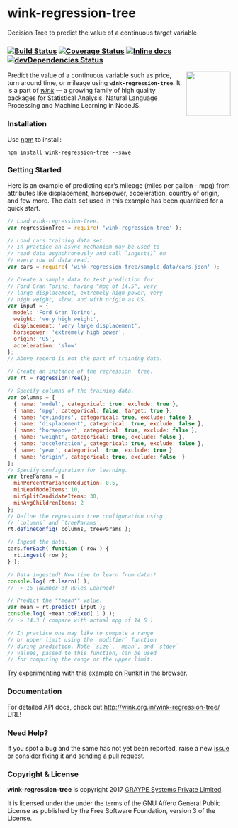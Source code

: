 # wink-regression-tree

Decision Tree to predict the value of a continuous target variable

### [![Build Status](https://api.travis-ci.org/winkjs/wink-regression-tree.svg?branch=master)](https://travis-ci.org/winkjs/wink-regression-tree) [![Coverage Status](https://coveralls.io/repos/github/winkjs/wink-regression-tree/badge.svg?branch=master)](https://coveralls.io/github/winkjs/wink-regression-tree?branch=master) [![Inline docs](http://inch-ci.org/github/winkjs/wink-regression-tree.svg?branch=master)](http://inch-ci.org/github/winkjs/wink-regression-tree) [![devDependencies Status](https://david-dm.org/winkjs/wink-regression-tree/dev-status.svg)](https://david-dm.org/winkjs/wink-regression-tree?type=dev)

<img align="right" src="https://decisively.github.io/wink-logos/logo-title.png" width="100px" >

Predict the value of a continuous variable such as price, turn around time, or mileage using **`wink-regression-tree`**. It is a part of _[wink](http://wink.org.in/)_ — a growing family of high quality packages for Statistical Analysis, Natural Language Processing and Machine Learning in NodeJS.


### Installation

Use [npm](https://www.npmjs.com/package/wink-regression-tree) to install:

    npm install wink-regression-tree --save

### Getting Started
Here is an example of predicting car’s mileage (miles per gallon - mpg) from attributes like displacement, horsepower, acceleration, country of origin, and few more. The data set used in this example has been quantized for a quick start.

```javascript
// Load wink-regression-tree.
var regressionTree = require( 'wink-regression-tree' );

// Load cars training data set.
// In practice an async mechanism may be used to
// read data asynchronously and call `ingest()` on
// every row of data read.
var cars = require( 'wink-regression-tree/sample-data/cars.json' );

// Create a sample data to test prediction for
// Ford Gran Torino, having "mpg of 14.5", very
// large displacement, extremely high power, very
// high weight, slow, and with origin as US.
var input = {
  model: 'Ford Gran Torino',
  weight: 'very high weight',
  displacement: 'very large displacement',
  horsepower: 'extremely high power',
  origin: 'US',
  acceleration: 'slow'
};
// Above record is not the part of training data.

// Create an instance of the regression  tree.
var rt = regressionTree();

// Specify columns of the training data.
var columns = [
  { name: 'model', categorical: true, exclude: true },
  { name: 'mpg', categorical: false, target: true },
  { name: 'cylinders', categorical: true, exclude: false },
  { name: 'displacement', categorical: true, exclude: false },
  { name: 'horsepower', categorical: true, exclude: false },
  { name: 'weight', categorical: true, exclude: false },
  { name: 'acceleration', categorical: true, exclude: false },
  { name: 'year', categorical: true, exclude: true },
  { name: 'origin', categorical: true, exclude: false  }
];
// Specify configuration for learning.
var treeParams = {
  minPercentVarianceReduction: 0.5,
  minLeafNodeItems: 10,
  minSplitCandidateItems: 30,
  minAvgChildrenItems: 2
};
// Define the regression tree configuration using
// `columns` and `treeParams`.
rt.defineConfig( columns, treeParams );

// Ingest the data.
cars.forEach( function ( row ) {
  rt.ingest( row );
} );

// Data ingested! Now time to learn from data!!
console.log( rt.learn() );
// -> 16 (Number of Rules Learned)

// Predict the **mean** value.
var mean = rt.predict( input );
console.log( +mean.toFixed( 1 ) );
// -> 14.3 ( compare with actual mpg of 14.5 )

// In practice one may like to compute a range
// or upper limit using the `modifier` function
// during prediction. Note `size`, `mean`, and `stdev`
// values, passed to this function, can be used
// for computing the range or the upper limit.
```

Try [experimenting with this example on Runkit](https://npm.runkit.com/wink-regression-tree) in
the browser.

### Documentation
For detailed API docs, check out http://wink.org.in/wink-regression-tree/ URL!

### Need Help?

If you spot a bug and the same has not yet been reported, raise a new [issue](https://github.com/winkjs/wink-regression-tree/issues) or consider fixing it and sending a pull request.

### Copyright & License

**wink-regression-tree** is copyright 2017 [GRAYPE Systems Private Limited](http://graype.in/).

It is licensed under the under the terms of the GNU Affero General Public License as published by the Free
Software Foundation, version 3 of the License.
